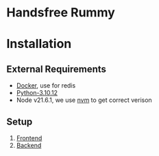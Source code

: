 # Handsfree Rummy

# Installation
## External Requirements
- [Docker](https://docs.docker.com/desktop/), use for redis
- [Python-3.10.12](https://www.python.org/downloads/release/python-31012/)
- Node v21.6.1, we use [nvm](https://github.com/nvm-sh/nvm) to get correct verison

## Setup
1. [Frontend](./frontend/README.md)
2. [Backend](./backend/README.md)
